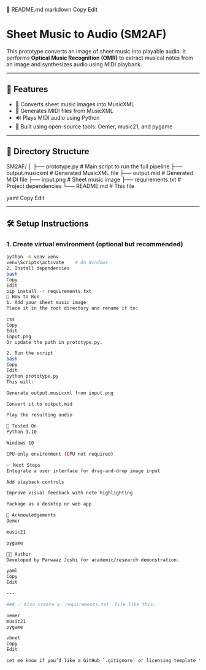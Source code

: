 📄 README.md
markdown
Copy
Edit
# Sheet Music to Audio (SM2AF)

This prototype converts an image of sheet music into playable audio. It performs **Optical Music Recognition (OMR)** to extract musical notes from an image and synthesizes audio using MIDI playback.

---

## 📌 Features

- 🎼 Converts sheet music images into MusicXML
- 🎹 Generates MIDI files from MusicXML
- 🔊 Plays MIDI audio using Python
- 🧩 Built using open-source tools: Oemer, music21, and pygame

---

## 📂 Directory Structure

SM2AF/
│
├── prototype.py # Main script to run the full pipeline
├── output.musicxml # Generated MusicXML file
├── output.mid # Generated MIDI file
├── input.png # Sheet music image
├── requirements.txt # Project dependencies
└── README.md # This file

yaml
Copy
Edit

---

## 🛠️ Setup Instructions

### 1. Create virtual environment (optional but recommended)

```bash
python -m venv venv
venv\Scripts\activate    # On Windows
2. Install dependencies
bash
Copy
Edit
pip install -r requirements.txt
🚀 How to Run
1. Add your sheet music image
Place it in the root directory and rename it to:

css
Copy
Edit
input.png
Or update the path in prototype.py.

2. Run the script
bash
Copy
Edit
python prototype.py
This will:

Generate output.musicxml from input.png

Convert it to output.mid

Play the resulting audio

🧪 Tested On
Python 3.10

Windows 10

CPU-only environment (GPU not required)

✅ Next Steps
Integrate a user interface for drag-and-drop image input

Add playback controls

Improve visual feedback with note highlighting

Package as a desktop or web app

🙏 Acknowledgements
Oemer

music21

pygame

👨‍💻 Author
Developed by Parwaaz Joshi for academic/research demonstration.

yaml
Copy
Edit

---

### ✅ Also create a `requirements.txt` file like this:

oemer
music21
pygame

vbnet
Copy
Edit

Let me know if you’d like a GitHub `.gitignore` or licensing template too!
